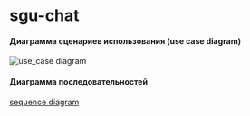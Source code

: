 # sgu-chat
#### Диаграмма сценариев использования (use case diagram)
![use_case diagram](http://www.plantuml.com/plantuml/proxy?src=https://raw.githubusercontent.com/meteorizm/sgu-chat/master/UML/usecase.puml)
#### Диаграмма последовательностей
[sequence diagram](http://www.plantuml.com/plantuml/proxy?src=https://raw.githubusercontent.com/meteorizm/sgu-chat/master/UML/sequence.puml)
